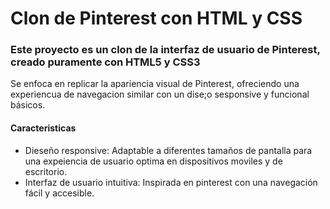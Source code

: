 # Clon de Pinterest con HTML y CSS
### Este proyecto es un clon de la interfaz de usuario de Pinterest, creado puramente con HTML5 y CSS3
Se enfoca en replicar la apariencia visual de Pinterest, ofreciendo una experiencua de navegacion similar con un dise;o sesponsive y funcional básicos.
#### Caracteristicas
* Dieseño responsive: Adaptable a diferentes tamaños de pantalla para una expeiencia de usuario optima en dispositivos moviles y de escritorio.
* Interfaz de usuario intuitiva: Inspirada en pinterest con una navegación fácil y accesible.
